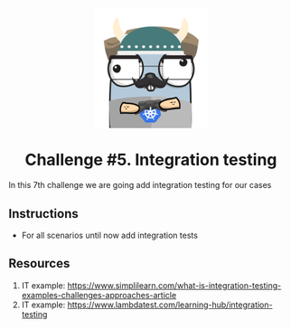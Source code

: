 <p align="center">
    <img alt="&quot;a random gopher created by gopherize.me&quot;" src="../../img/gopher-challenge-3.png" width="200px" style="display: block; margin: 0 auto"/>
</p>

<h1 align="center" style="text-align: center;">
  Challenge #5. Integration testing
</h1>

In this 7th challenge we are going add integration testing for our cases

## Instructions


* For all scenarios until now add integration tests


## Resources
1. IT example: https://www.simplilearn.com/what-is-integration-testing-examples-challenges-approaches-article
2. IT example: https://www.lambdatest.com/learning-hub/integration-testing

